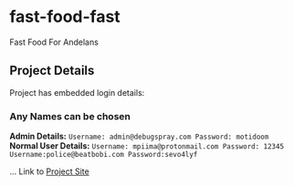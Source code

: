 # fast-food-fast
Fast Food For Andelans
## Project Details
Project has embedded login details:
### Any Names can be chosen
**Admin Details:**
    ``` Username: admin@debugspray.com
        Password: motidoom
    ``` 
**Normal User Details:**
    ```
      Username: mpiima@protonmail.com
      Password: 12345
    ```
    ```Username:police@beatbobi.com
        Password:sevo4lyf
    ```

 ... Link to [Project Site](ui-templates/index.html)
